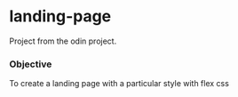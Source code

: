 # landing-page

Project from the odin project.

### Objective

To create a landing page with a particular style with flex css